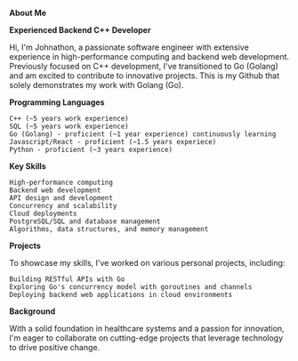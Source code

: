 **About Me**

**Experienced Backend C++ Developer**

Hi, I'm Johnathon, a passionate software engineer with extensive experience in high-performance computing and backend web development. Previously focused on C++ development, I've transitioned to Go (Golang) and am excited to contribute to innovative projects. This is my Github that solely demonstrates my work with Golang (Go). 

**Programming Languages**

    C++ (~5 years work experience)
    SQL (~5 years work experience)
    Go (Golang) - proficient (~1 year experience) continuously learning
    Javascript/React - proficient (~1.5 years experiece)
    Python - proficient (~3 years experience)
    

**Key Skills**

    High-performance computing
    Backend web development
    API design and development
    Concurrency and scalability
    Cloud deployments
    PostgreSQL/SQL and database management
    Algorithms, data structures, and memory management

**Projects**

To showcase my skills, I've worked on various personal projects, including:

    Building RESTful APIs with Go
    Exploring Go's concurrency model with goroutines and channels
    Deploying backend web applications in cloud environments

**Background**

With a solid foundation in healthcare systems and a passion for innovation, I'm eager to collaborate on cutting-edge projects that leverage technology to drive positive change.

<!---
goresume/goresume is a ✨ special ✨ repository because its `README.md` (this file) appears on your GitHub profile.
You can click the Preview link to take a look at your changes.
--->
